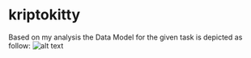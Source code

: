 # kriptokitty
Based on my analysis the Data Model for the given task is depicted as follow: 
![alt text](https://github.com/whitehacker/kriptokitty/blob/master/gx/db.jpg?raw=true)
